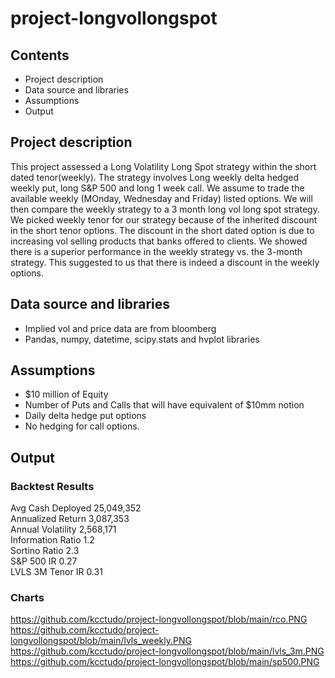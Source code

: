 # project-longvollongspot

## **Contents**
* Project description
* Data source and libraries
* Assumptions
* Output

## **Project description**
This project assessed a Long Volatility Long Spot strategy within the short dated tenor(weekly).  The strategy involves Long weekly delta hedged weekly put, long S&P 500 and long 1 week call.  We assume to trade the available weekly (MOnday, Wednesday and Friday) listed options.  We will then compare the weekly strategy to a 3 month long vol long spot strategy.  We picked weekly tenor for our strategy because of the inherited discount in the short tenor options.  The discount in the short dated option is due to increasing vol selling products that banks offered to clients.  We showed there is a superior performance in the weekly strategy vs. the 3-month strategy.  This suggested to us that there is indeed a discount in the weekly options.
## **Data source and libraries**
* Implied vol and price data are from bloomberg
* Pandas, numpy, datetime, scipy.stats and hvplot libraries
## **Assumptions**
* $10 million of Equity
* Number of Puts and Calls that will have equivalent of $10mm notion
* Daily delta hedge put options
* No hedging for call options.
## **Output**

### **Backtest Results** <br/>
Avg Cash Deployed	25,049,352 <br/> 
Annualized Return	3,087,353 <br/>
Annual Volatility	2,568,171 <br/>
Information Ratio	1.2 <br/>
Sortino Ratio	2.3 <br/>
S&P 500 IR	0.27 <br/>
LVLS 3M Tenor IR	0.31 <br/>

### **Charts** <br/>

https://github.com/kcctudo/project-longvollongspot/blob/main/rco.PNG <br/>
https://github.com/kcctudo/project-longvollongspot/blob/main/lvls_weekly.PNG <br/>
https://github.com/kcctudo/project-longvollongspot/blob/main/lvls_3m.PNG <br/>
https://github.com/kcctudo/project-longvollongspot/blob/main/sp500.PNG <br/>
